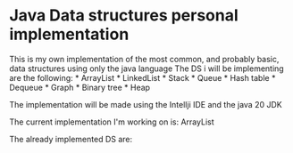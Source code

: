 # Java Data structures personal implementation
This is my own implementation of the most common, and probably basic, data structures using only the java language
The DS i will be implementing are the following:
    * ArrayList
    * LinkedList
    * Stack
    * Queue
    * Hash table
    * Dequeue
    * Graph
    * Binary tree
    * Heap

The implementation will be made using the Intellji IDE and the java 20 JDK

The current implementation I'm working on is: ArrayList

The already implemented DS are:
